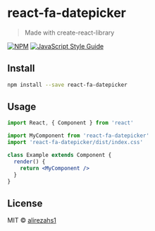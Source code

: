 # react-fa-datepicker

> Made with create-react-library

[![NPM](https://img.shields.io/npm/v/react-fa-datepicker.svg)](https://www.npmjs.com/package/react-fa-datepicker) [![JavaScript Style Guide](https://img.shields.io/badge/code_style-standard-brightgreen.svg)](https://standardjs.com)

## Install

```bash
npm install --save react-fa-datepicker
```

## Usage

```jsx
import React, { Component } from 'react'

import MyComponent from 'react-fa-datepicker'
import 'react-fa-datepicker/dist/index.css'

class Example extends Component {
  render() {
    return <MyComponent />
  }
}
```

## License

MIT © [alirezahs1](https://github.com/alirezahs1)
